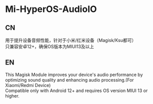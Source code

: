 # Mi-HyperOS-AudioIO

## CN    
用于提升设备音频性能，针对于小米/红米设备（Magisk/Ksu都可）    
只兼容安卓12+，确保OS版本为MIUI13及以上    

## EN    
This Magisk Module improves your device's audio performance by optimizing sound quality and enhancing audio processing.(For Xiaomi/Redmi Device)    
Compatible only with Android 12+ and requires OS version MIUI 13 or higher.    
